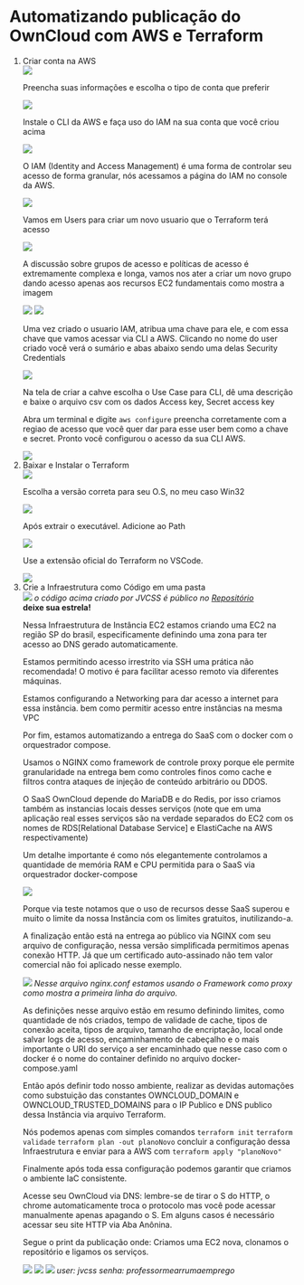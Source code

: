
# Automatizando publicação do OwnCloud com AWS e Terraform

<ol>
<li>Criar conta na AWS</li>
<img src="./passo_a_passo/criar_conta_aws.png"></img>
<p>Preencha suas informações e escolha o tipo de conta que preferir</p>
<img src="./passo_a_passo/criar_conta_aws_tipo_conta.png"></img>
<p>Instale o CLI da AWS e faça uso do IAM na sua conta que você criou acima</p>
<img src="./passo_a_passo/aws_instalar_cli.png"></img>
<p>O IAM (Identity and Access Management) é uma forma de controlar seu acesso de forma granular, nós acessamos a página do IAM no console da AWS.</p>
<img src="./passo_a_passo/iam_aws_pagina.png"></img>
<p>Vamos em Users para criar um novo usuario que o Terraform terá acesso</p>
<img src="./passo_a_passo/criar_usuario_iam.png"></img>
<p>A discussão sobre grupos de acesso e políticas de acesso é extremamente complexa e longa, vamos nos ater a criar um novo grupo dando acesso apenas aos recursos EC2 fundamentais como mostra a imagem </p>
<img src="./passo_a_passo/criar_usuario_iam_2.png"></img>
<img src="./passo_a_passo/grupo_acesso_iam.png"></img>
<p>Uma vez criado o usuario IAM, atribua uma chave para ele, e com essa chave que vamos acessar via CLI a AWS. Clicando no nome do user criado você verá o sumário e abas abaixo sendo uma delas Security Credentials</p>
<img src="./passo_a_passo/criar_usuario_iam_3_chave.png"></img>
<p>Na tela de criar a cahve escolha o Use Case para CLI, dê uma descrição e baixe o arquivo csv com os dados Access key,
Secret access key</p>
<p>Abra um terminal e digite <code>aws configure</code> preencha corretamente com a regiao de acesso que você quer dar para esse user bem como a chave e secret. Pronto você configurou o acesso da sua CLI AWS.</p>
<img src="./passo_a_passo/criar_usuario_iam_4_chave_na_cli.png"></img>
<li>Baixar e Instalar o Terraform</li>
<img src="./passo_a_passo/baixar_terraform.png"></img>
<p>Escolha a versão correta para seu O.S, no meu caso Win32</p>
<img src="./passo_a_passo/baixar_terraform_windows_x64.png"></img>
<p>Após extrair o executável. Adicione ao Path</p>
<img src="./passo_a_passo/adicionar_terraform_ao_path.png"></img>
<p>Use a extensão oficial do Terraform no VSCode.</p>
<img src="./passo_a_passo/baixar_extensao_terraform.png"></img>
<li>Crie a Infraestrutura como Código em uma pasta</li>
<img src="./passo_a_passo/IaC_terraform.png"></img>
<i>o código acima criado por JVCSS é público no <a href="https://github.com/jvcss/OwnCloudAWSTerraformIAC">Repositório</a></i></br>
<b>deixe sua estrela!</b>
<p>Nessa Infraestrutura de Instância EC2 estamos criando uma EC2 na região SP do brasil, especificamente definindo uma zona para ter acesso ao DNS gerado automaticamente.</p>
<p>Estamos permitindo acesso irrestrito via SSH uma prática não recomendada! O motivo é para facilitar acesso remoto via diferentes máquinas.</p>
<p>Estamos configurando a Networking para dar acesso a internet para essa instância. bem como permitir acesso entre instâncias na mesma VPC</p>
<p>Por fim, estamos automatizando a entrega do SaaS com o docker com o orquestrador compose. </p>
<p>Usamos o NGINX como framework de controle proxy porque ele permite granularidade na entrega bem como controles finos como cache e filtros contra ataques de injeção de conteúdo arbitrário ou DDOS.</p>
<p>O SaaS OwnCloud depende do MariaDB e do Redis, por isso criamos também as instancias locais desses serviços (note que em uma aplicação real esses serviços são na verdade separados do EC2 com os nomes de RDS[Relational Database Service] e ElastiCache na AWS respectivamente)</p>
<p>Um detalhe importante é como nós elegantemente controlamos a quantidade de memória RAM e CPU permitida para o SaaS via orquestrador docker-compose</p>
<img src="./passo_a_passo//docker_compose_controle_saas.png"></img>
<p>Porque via teste notamos que o uso de recursos desse SaaS superou e muito o limite da nossa Instância com os limites gratuitos, inutilizando-a.</p>
<p>A finalização então está na entrega ao público via NGINX com seu arquivo de configuração, nessa versão simplificada permitimos apenas conexão HTTP. Já que um certificado auto-assinado não tem valor comercial não foi aplicado nesse exemplo.</p>
<img src="./passo_a_passo/nginx_arquivo_config.png"></img>
<i>Nesse arquivo nginx.conf estamos usando o Framework como proxy como mostra a primeira linha do arquivo.</i>
<p>As definições nesse arquivo estão em resumo definindo limites, como quantidade de nós criados, tempo de validade de cache, tipos de conexão aceita, tipos de arquivo, tamanho de encriptação, local onde salvar logs de acesso, encaminhamento de cabeçalho e o mais importante o URI do serviço a ser encaminhado que nesse caso com o docker é o nome do container definido no arquivo docker-compose.yaml</p>
<p>Então após definir todo nosso ambiente, realizar as devidas automações como substuição das constantes OWNCLOUD_DOMAIN e OWNCLOUD_TRUSTED_DOMAINS para o IP Publico e DNS publico dessa Instância via arquivo Terraform.</p>
<p>Nós podemos apenas com simples comandos <code>terraform init</code>  <code>terraform validade</code> <code>terraform plan -out planoNovo</code> concluir a configuração dessa Infraestrutura e enviar para a AWS com <code>terraform apply "planoNovo"</code></p>
<p>Finalmente após toda essa configuração podemos garantir que criamos o ambiente IaC consistente.</p>
<p>Acesse seu OwnCloud via DNS: lembre-se de tirar o S do HTTP, o chrome automaticamente troca o protocolo mas você pode acessar manualmente apenas apagando o S. Em alguns casos é necessário acessar seu site HTTP via Aba Anônina.</p>
<p>Segue o print da publicação onde: Criamos uma EC2 nova, clonamos o repositório e ligamos os serviços.</p>
<img src="./passo_a_passo/automatizado.png"></img>
<img src="./passo_a_passo/automatizado_aws_view.png"></img>
<img src="./passo_a_passo/automatizado_owncloud.png"></img>
<i>user: jvcss<i>
<i>senha: professormearrumaemprego<i>
</ol>